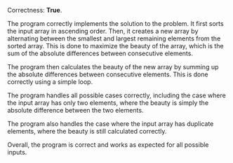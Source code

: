 Correctness: **True**.

The program correctly implements the solution to the problem. It first sorts the input array in ascending order. Then, it creates a new array by alternating between the smallest and largest remaining elements from the sorted array. This is done to maximize the beauty of the array, which is the sum of the absolute differences between consecutive elements.

The program then calculates the beauty of the new array by summing up the absolute differences between consecutive elements. This is done correctly using a simple loop.

The program handles all possible cases correctly, including the case where the input array has only two elements, where the beauty is simply the absolute difference between the two elements.

The program also handles the case where the input array has duplicate elements, where the beauty is still calculated correctly.

Overall, the program is correct and works as expected for all possible inputs.